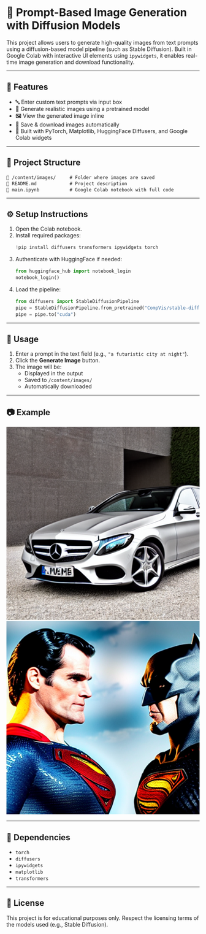 # 🧠 Prompt-Based Image Generation with Diffusion Models

This project allows users to generate high-quality images from text prompts using a diffusion-based model pipeline (such as Stable Diffusion). Built in Google Colab with interactive UI elements using `ipywidgets`, it enables real-time image generation and download functionality.

---

## 📌 Features

- 🔤 Enter custom text prompts via input box  
- 🧠 Generate realistic images using a pretrained model  
- 🖼️ View the generated image inline  
- 💾 Save & download images automatically  
- 🧰 Built with PyTorch, Matplotlib, HuggingFace Diffusers, and Google Colab widgets  

---

## 📂 Project Structure

```
📁 /content/images/     # Folder where images are saved
📄 README.md            # Project description
📄 main.ipynb           # Google Colab notebook with full code
```

---

## ⚙️ Setup Instructions

1. Open the Colab notebook.
2. Install required packages:
   ```python
   !pip install diffusers transformers ipywidgets torch
   ```
3. Authenticate with HuggingFace if needed:
   ```python
   from huggingface_hub import notebook_login
   notebook_login()
   ```
4. Load the pipeline:
   ```python
   from diffusers import StableDiffusionPipeline
   pipe = StableDiffusionPipeline.from_pretrained("CompVis/stable-diffusion-v1-4", torch_dtype=torch.float16)
   pipe = pipe.to("cuda")
   ```

---

## 🚀 Usage

1. Enter a prompt in the text field (e.g., `"a futuristic city at night"`).
2. Click the **Generate Image** button.
3. The image will be:
   - Displayed in the output
   - Saved to `/content/images/`
   - Automatically downloaded

---

## 📷 Example

![example](https://github.com/SparshKhandelwal103/Text-to-Image-Generator/blob/main/image_mercedes_car.png)
![example](https://github.com/SparshKhandelwal103/Text-to-Image-Generator/blob/main/image_batman_vs_superman.png)

---

## 🧩 Dependencies

- `torch`
- `diffusers`
- `ipywidgets`
- `matplotlib`
- `transformers`

---

## 📜 License

This project is for educational purposes only. Respect the licensing terms of the models used (e.g., Stable Diffusion).
